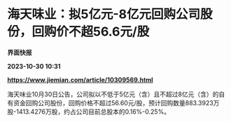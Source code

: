# 海天味业：拟5亿元-8亿元回购公司股份，回购价不超56.6元/股
**界面快报**

**2023-10-30 10:31**

**https://www.jiemian.com/article/10309569.html**

海天味业10月30日公告，公司拟以不低于5亿元（含）且不超过8亿元（含）的自有资金回购公司股份，回购价格不超过56.60元/股，预计回购数量883.3923万股-1413.4276万股，约占公司目前总股本的0.16%-0.25%。